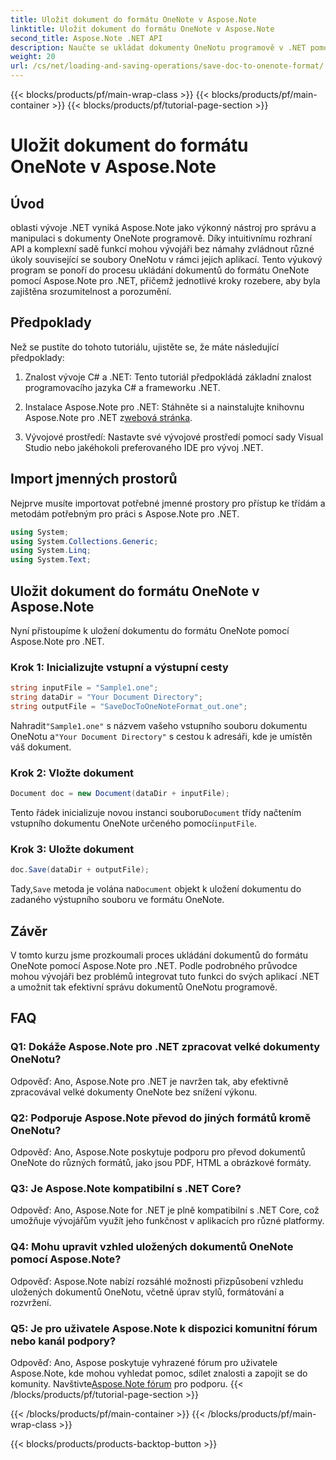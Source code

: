 ```yaml
---
title: Uložit dokument do formátu OneNote v Aspose.Note
linktitle: Uložit dokument do formátu OneNote v Aspose.Note
second_title: Aspose.Note .NET API
description: Naučte se ukládat dokumenty OneNotu programově v .NET pomocí Aspose.Note. Výukový program krok za krokem včetně příkladů kódu.
weight: 20
url: /cs/net/loading-and-saving-operations/save-doc-to-onenote-format/
---
```


{{< blocks/products/pf/main-wrap-class >}}
{{< blocks/products/pf/main-container >}}
{{< blocks/products/pf/tutorial-page-section >}}

# Uložit dokument do formátu OneNote v Aspose.Note

## Úvod

oblasti vývoje .NET vyniká Aspose.Note jako výkonný nástroj pro správu a manipulaci s dokumenty OneNote programově. Díky intuitivnímu rozhraní API a komplexní sadě funkcí mohou vývojáři bez námahy zvládnout různé úkoly související se soubory OneNotu v rámci jejich aplikací. Tento výukový program se ponoří do procesu ukládání dokumentů do formátu OneNote pomocí Aspose.Note pro .NET, přičemž jednotlivé kroky rozebere, aby byla zajištěna srozumitelnost a porozumění.

## Předpoklady

Než se pustíte do tohoto tutoriálu, ujistěte se, že máte následující předpoklady:

1. Znalost vývoje C# a .NET: Tento tutoriál předpokládá základní znalost programovacího jazyka C# a frameworku .NET.

2.  Instalace Aspose.Note pro .NET: Stáhněte si a nainstalujte knihovnu Aspose.Note pro .NET z[webová stránka](https://releases.aspose.com/note/net/).

3. Vývojové prostředí: Nastavte své vývojové prostředí pomocí sady Visual Studio nebo jakéhokoli preferovaného IDE pro vývoj .NET.

## Import jmenných prostorů

Nejprve musíte importovat potřebné jmenné prostory pro přístup ke třídám a metodám potřebným pro práci s Aspose.Note pro .NET.

```csharp
using System;
using System.Collections.Generic;
using System.Linq;
using System.Text;
```

## Uložit dokument do formátu OneNote v Aspose.Note

Nyní přistoupíme k uložení dokumentu do formátu OneNote pomocí Aspose.Note pro .NET.

### Krok 1: Inicializujte vstupní a výstupní cesty

```csharp
string inputFile = "Sample1.one";
string dataDir = "Your Document Directory";
string outputFile = "SaveDocToOneNoteFormat_out.one";
```

 Nahradit`"Sample1.one"` s názvem vašeho vstupního souboru dokumentu OneNotu a`"Your Document Directory"` s cestou k adresáři, kde je umístěn váš dokument.

### Krok 2: Vložte dokument

```csharp
Document doc = new Document(dataDir + inputFile);
```

 Tento řádek inicializuje novou instanci souboru`Document` třídy načtením vstupního dokumentu OneNote určeného pomocí`inputFile`.

### Krok 3: Uložte dokument

```csharp
doc.Save(dataDir + outputFile);
```

 Tady,`Save` metoda je volána na`Document` objekt k uložení dokumentu do zadaného výstupního souboru ve formátu OneNote.

## Závěr

V tomto kurzu jsme prozkoumali proces ukládání dokumentů do formátu OneNote pomocí Aspose.Note pro .NET. Podle podrobného průvodce mohou vývojáři bez problémů integrovat tuto funkci do svých aplikací .NET a umožnit tak efektivní správu dokumentů OneNotu programově.

## FAQ

### Q1: Dokáže Aspose.Note pro .NET zpracovat velké dokumenty OneNotu?

Odpověď: Ano, Aspose.Note pro .NET je navržen tak, aby efektivně zpracovával velké dokumenty OneNote bez snížení výkonu.

### Q2: Podporuje Aspose.Note převod do jiných formátů kromě OneNotu?

Odpověď: Ano, Aspose.Note poskytuje podporu pro převod dokumentů OneNote do různých formátů, jako jsou PDF, HTML a obrázkové formáty.

### Q3: Je Aspose.Note kompatibilní s .NET Core?

Odpověď: Ano, Aspose.Note for .NET je plně kompatibilní s .NET Core, což umožňuje vývojářům využít jeho funkčnost v aplikacích pro různé platformy.

### Q4: Mohu upravit vzhled uložených dokumentů OneNote pomocí Aspose.Note?

Odpověď: Aspose.Note nabízí rozsáhlé možnosti přizpůsobení vzhledu uložených dokumentů OneNotu, včetně úprav stylů, formátování a rozvržení.

### Q5: Je pro uživatele Aspose.Note k dispozici komunitní fórum nebo kanál podpory?

 Odpověď: Ano, Aspose poskytuje vyhrazené fórum pro uživatele Aspose.Note, kde mohou vyhledat pomoc, sdílet znalosti a zapojit se do komunity. Navštivte[Aspose.Note fórum](https://forum.aspose.com/c/note/28) pro podporu.
{{< /blocks/products/pf/tutorial-page-section >}}

{{< /blocks/products/pf/main-container >}}
{{< /blocks/products/pf/main-wrap-class >}}

{{< blocks/products/products-backtop-button >}}
